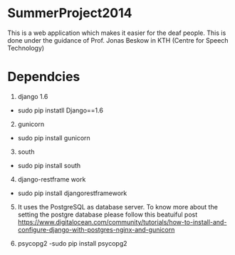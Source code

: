 SummerProject2014
=================

This is a web application which makes it easier for the deaf people. This is done under the guidance of Prof. Jonas Beskow in KTH (Centre for Speech Technology) 

Dependcies
=============
1) django 1.6
- sudo pip instatll Django==1.6

2) gunicorn
- sudo pip install gunicorn

3) south
- sudo pip install south

4) django-restframe work
- sudo pip install djangorestframework

5) It uses the PostgreSQL as database server. To know more about the setting the postgre database please follow this beatuiful post https://www.digitalocean.com/community/tutorials/how-to-install-and-configure-django-with-postgres-nginx-and-gunicorn

6) psycopg2
-sudo pip install psycopg2

